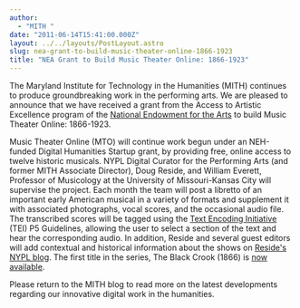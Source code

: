 ```yaml
---
author:
  - "MITH "
date: "2011-06-14T15:41:00.000Z"
layout: ../../layouts/PostLayout.astro
slug: nea-grant-to-build-music-theater-online-1866-1923
title: "NEA Grant to Build Music Theater Online: 1866-1923"
---
```


The Maryland Institute for Technology in the Humanities (MITH) continues to produce groundbreaking work in the performing arts. We are pleased to announce that we have received a grant from the Access to Artistic Excellence program of the [National Endowment for the Arts](http://www.nea.gov) to build Music Theater Online: 1866-1923.

Music Theater Online (MTO) will continue work begun under an NEH-funded Digital Humanities Startup grant, by providing free, online access to twelve historic musicals. NYPL Digital Curator for the Performing Arts (and former MITH Associate Director), Doug Reside, and William Everett, Professor of Musicology at the University of Missouri-Kansas City will supervise the project. Each month the team will post a libretto of an important early American musical in a variety of formats and supplement it with associated photographs, vocal scores, and the occasional audio file. The transcribed scores will be tagged using the [Text Encoding Initiative](http://www.tei-c.org/Guidelines/P5/) (TEI) P5 Guidelines, allowing the user to select a section of the text and hear the corresponding audio. In addition, Reside and several guest editors will add contextual and historical information about the shows on [Reside's NYPL blog](http://www.nypl.org/blog/2011/05/18/announcing-musical-month). The first title in the series, The Black Crook (1866) is [now available](http://www.nypl.org/blog/2011/06/02/musical-month-black-crook).

Please return to the MITH blog to read more on the latest developments regarding our innovative digital work in the humanities.

